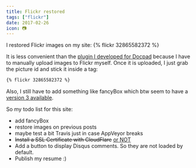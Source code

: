 ```yaml
---
title: Flickr restored
tags: ["flickr"]
date: 2017-02-26
icon: 📷
---
```

I restored Flickr images on my site:
{% flickr 32865582372 %}

It is less convenient than the [plugin I developed for Docpad](https://github.com/tomap/docpad-plugin-flickrimages) because I have to manually upload images to Flickr myself. Once it is uploaded, I just grab the picture id and stick it inside a tag:

```md
{% flickr 32865582372 %}
```

Also, I still have to add something like fancyBox which btw seem to have a [version 3 available](https://fancyapps.com/fancybox/3/).

So my todo list for this site:

- add fancyBox
- restore images on previous posts
- maybe test a bit Travis just in case AppVeyor breaks
- ~~Install a SSL Certificate with CloudFlare~~ [or NOT](https://arstechnica.com/security/2017/02/serious-cloudflare-bug-exposed-a-potpourri-of-secret-customer-data/)
- Add a button to display Disqus comments. So they are not loaded by default.
- Publish my resume :)
